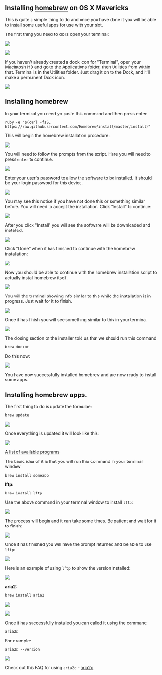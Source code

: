
Installing [homebrew](http://brew.sh/) on OS X Mavericks
---

This is quite a simple thing to do and once you have done it you will be able to install some useful apps for use with your slot.

The first thing you need to do is open your terminal:

![](https://raw.github.com/feralhosting/feralfilehosting/master/Feral%20Wiki/0%20Generic/macterminal1.png)

![](https://raw.github.com/feralhosting/feralfilehosting/master/Feral%20Wiki/0%20Generic/macterminal2.png)

If you haven't already created a dock icon for "Terminal", open your Macintosh HD and go to the Applications folder, then Utilities from within that. Terminal is in the Utilities folder. Just drag it on to the Dock, and it'll make a permanent Dock icon.

![](https://raw.github.com/feralhosting/feralfilehosting/master/Feral%20Wiki/0%20Generic/terminalicon.png)

Installing homebrew
---

In your terminal you need yo paste this command and then press enter:

~~~
ruby -e "$(curl -fsSL https://raw.githubusercontent.com/Homebrew/install/master/install)"
~~~

This will begin the homebrew installation procedure:

![](https://raw.github.com/feralhosting/feralfilehosting/master/Feral%20Wiki/Other%20software/OSX%20-%20Homebrew/homebrew1.png)

You will need to follow the prompts from the script. Here you will need to press `enter` to continue.

![](https://raw.github.com/feralhosting/feralfilehosting/master/Feral%20Wiki/Other%20software/OSX%20-%20Homebrew/homebrew2.png)

Enter your user's password to allow the software to be installed. It should be your login password for this device.

![](https://raw.github.com/feralhosting/feralfilehosting/master/Feral%20Wiki/Other%20software/OSX%20-%20Homebrew/homebrew3.png)

You may see this notice if you have not done this or something similar before. You will need to accept the installation. Click "Install" to continue:

![](https://raw.github.com/feralhosting/feralfilehosting/master/Feral%20Wiki/Other%20software/OSX%20-%20Homebrew/homebrew4.png)

After you click "Install" you will see the software will be downloaded and installed:

![](https://raw.github.com/feralhosting/feralfilehosting/master/Feral%20Wiki/Other%20software/OSX%20-%20Homebrew/homebrew5.png)

Click "Done" when it has finished to continue with the homebrew installation:

![](https://raw.github.com/feralhosting/feralfilehosting/master/Feral%20Wiki/Other%20software/OSX%20-%20Homebrew/homebrew6.png)

Now you should be able to continue with the homebrew installation script to actually install homebrew itself.

![](https://raw.github.com/feralhosting/feralfilehosting/master/Feral%20Wiki/Other%20software/OSX%20-%20Homebrew/homebrew7.png)

You will the terminal showing info similar to this while the installation is in progress. Just wait for it to finish.

![](https://raw.github.com/feralhosting/feralfilehosting/master/Feral%20Wiki/Other%20software/OSX%20-%20Homebrew/homebrew8.png)

Once it has finish you will see something similar to this in your terminal.

![](https://raw.github.com/feralhosting/feralfilehosting/master/Feral%20Wiki/Other%20software/OSX%20-%20Homebrew/homebrew9.png)

The closing section of the installer told us that we should run this command

~~~
brew doctor
~~~

Do this now:

![](https://raw.github.com/feralhosting/feralfilehosting/master/Feral%20Wiki/Other%20software/OSX%20-%20Homebrew/homebrew10.png)

You have now successfully installed homebrew and are now ready to install some apps.

Installing homebrew apps.
---

The first thing to do is update the formulae:

~~~
brew update
~~~

![](https://raw.github.com/feralhosting/feralfilehosting/master/Feral%20Wiki/Other%20software/OSX%20-%20Homebrew/homebrewupdate1.png)

Once everything is updated it will look like this:

![](https://raw.github.com/feralhosting/feralfilehosting/master/Feral%20Wiki/Other%20software/OSX%20-%20Homebrew/homebrewupdate2.png)

[A list of available programs](https://github.com/mxcl/homebrew/tree/master/Library/Formula)

The basic idea of it is that you will run this command in your terminal window

~~~
brew install someapp
~~~

**lftp:**

~~~
brew install lftp
~~~

Use the above command in your terminal window to install `lftp`:

![](https://raw.github.com/feralhosting/feralfilehosting/master/Feral%20Wiki/Other%20software/OSX%20-%20Homebrew/homebrewlftp1.png)

The process will begin and it can take some times. Be patient and wait for it to finish:

![](https://raw.github.com/feralhosting/feralfilehosting/master/Feral%20Wiki/Other%20software/OSX%20-%20Homebrew/homebrewlftp2.png)

Once it has finished you will have the prompt returned and be able to use `lftp`:

![](https://raw.github.com/feralhosting/feralfilehosting/master/Feral%20Wiki/Other%20software/OSX%20-%20Homebrew/homebrewlftp3.png)

Here is an example of using `lftp` to show the version installed:

![](https://raw.github.com/feralhosting/feralfilehosting/master/Feral%20Wiki/Other%20software/OSX%20-%20Homebrew/homebrewlftp4.png)

**aria2:**

~~~
brew install aria2
~~~

![](https://raw.github.com/feralhosting/feralfilehosting/master/Feral%20Wiki/Other%20software/OSX%20-%20Homebrew/homebrewaria21.png)

![](https://raw.github.com/feralhosting/feralfilehosting/master/Feral%20Wiki/Other%20software/OSX%20-%20Homebrew/homebrewaria22.png)

Once it has successfully installed you can called it using the command:

~~~
aria2c
~~~

For example:

~~~
aria2c --version
~~~

![](https://raw.github.com/feralhosting/feralfilehosting/master/Feral%20Wiki/Other%20software/OSX%20-%20Homebrew/homebrewaria23.png)

Check out this FAQ for using `aria2c` - [aria2c](https://www.feralhosting.com/faq/view?question=236)



